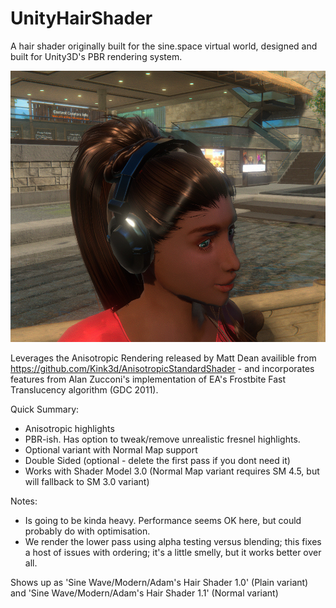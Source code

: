 # UnityHairShader
A hair shader originally built for the sine.space virtual world, designed and built for Unity3D's PBR rendering system.

![Preview image](https://raw.githubusercontent.com/AdamFrisby/UnityHairShader/master/Anisohair.jpg)

Leverages the Anisotropic Rendering released by Matt Dean availible from https://github.com/Kink3d/AnisotropicStandardShader - and incorporates features from Alan Zucconi's implementation of EA's Frostbite Fast Translucency algorithm (GDC 2011).

Quick Summary:
* Anisotropic highlights
* PBR-ish. Has option to tweak/remove unrealistic fresnel highlights.
* Optional variant with Normal Map support
* Double Sided (optional - delete the first pass if you dont need it)
* Works with Shader Model 3.0 (Normal Map variant requires SM 4.5, but will fallback to SM 3.0 variant)

Notes:
* Is going to be kinda heavy. Performance seems OK here, but could probably do with optimisation.
* We render the lower pass using alpha testing versus blending; this fixes a host of issues with ordering; it's a little smelly, but it works better over all.

Shows up as 'Sine Wave/Modern/Adam's Hair Shader 1.0' (Plain variant) and 'Sine Wave/Modern/Adam's Hair Shader 1.1' (Normal variant)
